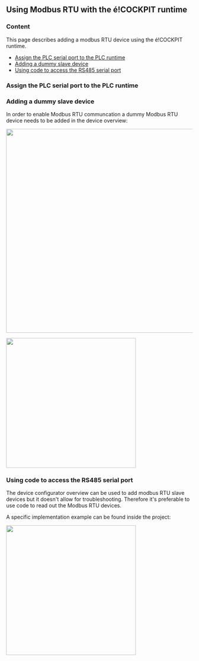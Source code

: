 ## Using Modbus RTU with the é!COCKPIT runtime

### __Content__
This page describes adding a modbus RTU device using the é!COCKPIT runtime.

- [Assign the PLC serial port to the PLC runtime](#Assign-the-PLC-serial-port-to-the-PLC-runtime)
- [Adding a dummy slave device](#Adding-a-slave-device)
- [Using code to access the RS485 serial port](#Using-code-to-access-the-RS485-serial-port)

### __Assign the PLC serial port to the PLC runtime__


### __Adding a dummy slave device__
In order to enable Modbus RTU communcation a dummy Modbus RTU device needs to be added in the device overview:

<img src="../_img/RS485_éCOCKPIT_DummyDevice_1.png" width="550"> <br /> 

<img src="../_img/RS485_éCOCKPIT_DummyDevice_2.png" width="350">

### __Using code to access the RS485 serial port__
The device configurator overview can be used to add modbus RTU slave devices but it doesn't allow for troubleshooting. Therefore it's preferable to use code to read out the Modbus RTU devices.

A specific implementation example can be found inside the project:

<img src="../_img/RS485_éCOCKPIT_Codebase_1.png" width="350">



